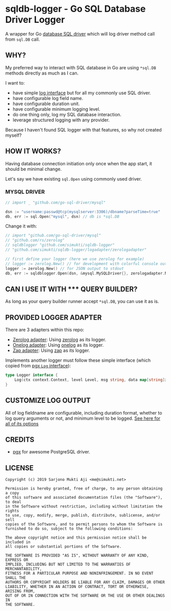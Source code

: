 # sqldb-logger - Go SQL Database Driver Logger

A wrapper for Go [database SQL driver](https://github.com/golang/go/blob/master/src/database/sql/driver/driver.go) which will log driver method call from `sql.DB` call.

## WHY?

My preferred way to interact with SQL database in Go are using `*sql.DB` methods directly as much as I can.

I want to:

- have simple [log interface](https://github.com/jackc/pgx/blob/f3a3ee1a0e5c8fc8991928bcd06fdbcd1ee9d05c/logger.go#L46-L49) but for all my commonly use SQL driver.
- have configurable log field name.
- have configurable duration unit.
- have configurable minimum logging level.
- do one thing only, log my SQL database interaction.
- leverage structured logging with any provider.

Because I haven't found SQL logger with that features, so why not created myself?

## HOW IT WORKS?

Having database connection initiation only once when the app start, it should be minimal change.

Let's say we have existing `sql.Open` using commonly used driver.

### MYSQL DRIVER

```go
// import _ "github.com/go-sql-driver/mysql"

dsn := "username:passwd@tcp(mysqlserver:3306)/dbname?parseTime=true"
db, err := sql.Open("mysql", dsn) // db is *sql.DB
```

Change it with:

```go
// import "github.com/go-sql-driver/mysql"
// "github.com/rs/zerolog"
// sqldblogger "github.com/simukti/sqldb-logger"
// "github.com/simukti/sqldb-logger/logadapter/zerologadapter"

// first define your logger (here we use zerolog for example)
// logger := zerolog.New() // for development with colorful console output
logger := zerolog.New() // for JSON output to stdout
db, err := sqldblogger.Open(dsn, &mysql.MySQLDriver{}, zerologadapter.New(logger))
```

## CAN I USE IT WITH *** QUERY BUILDER?

As long as your query builder runner accept `*sql.DB`, you can use it as is.

## PROVIDED LOGGER ADAPTER

There are 3 adapters within this repo:

- [Zerolog adapter](logadapter/zerologadapter): Using [zerolog](https://github.com/rs/zerolog) as its logger.
- [Onelog adapter](logadapter/onelogadapter): Using [onelog](https://github.com/francoispqt/onelog) as its logger.
- [Zap adapter](logadapter/zapadapter): Using [zap](https://github.com/uber-go/zap) as its logger.

Implements another logger must follow these simple interface (which copied from [pgx `Log` interface](https://github.com/jackc/pgx/blob/f3a3ee1a0e5c8fc8991928bcd06fdbcd1ee9d05c/logger.go#L46-L49)):

```go
type Logger interface {
	Log(ctx context.Context, level Level, msg string, data map[string]interface{})
}
```

## CUSTOMIZE LOG OUTPUT

All of log fieldname are configurable, including duration format, whether to log query arguments or not, and minimum level to be logged. [See here for all of its options](./options.go)

## CREDITS

- [pgx](https://github.com/jackc/pgx) for awesome PostgreSQL driver.

## LICENSE

```text
Copyright (c) 2019 Sarjono Mukti Aji <me@simukti.net>

Permission is hereby granted, free of charge, to any person obtaining a copy
of this software and associated documentation files (the "Software"), to deal
in the Software without restriction, including without limitation the rights
to use, copy, modify, merge, publish, distribute, sublicense, and/or sell
copies of the Software, and to permit persons to whom the Software is
furnished to do so, subject to the following conditions:

The above copyright notice and this permission notice shall be included in
all copies or substantial portions of the Software.

THE SOFTWARE IS PROVIDED "AS IS", WITHOUT WARRANTY OF ANY KIND, EXPRESS OR
IMPLIED, INCLUDING BUT NOT LIMITED TO THE WARRANTIES OF MERCHANTABILITY,
FITNESS FOR A PARTICULAR PURPOSE AND NONINFRINGEMENT. IN NO EVENT SHALL THE
AUTHORS OR COPYRIGHT HOLDERS BE LIABLE FOR ANY CLAIM, DAMAGES OR OTHER
LIABILITY, WHETHER IN AN ACTION OF CONTRACT, TORT OR OTHERWISE, ARISING FROM,
OUT OF OR IN CONNECTION WITH THE SOFTWARE OR THE USE OR OTHER DEALINGS IN
THE SOFTWARE.
```